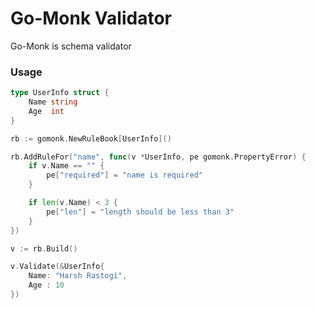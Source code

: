 # Go-Monk Validator

Go-Monk is schema validator

### Usage

```go
type UserInfo struct {
	Name string
	Age  int
}

rb := gomonk.NewRuleBook[UserInfo]()

rb.AddRuleFor("name", func(v *UserInfo, pe gomonk.PropertyError) {
    if v.Name == "" {
        pe["required"] = "name is required"
    }

    if len(v.Name) < 3 {
        pe["len"] = "length should be less than 3"
    }
})

v := rb.Build()

v.Validate(&UserInfo{
    Name: "Harsh Rastogi",
    Age : 10
})
```
